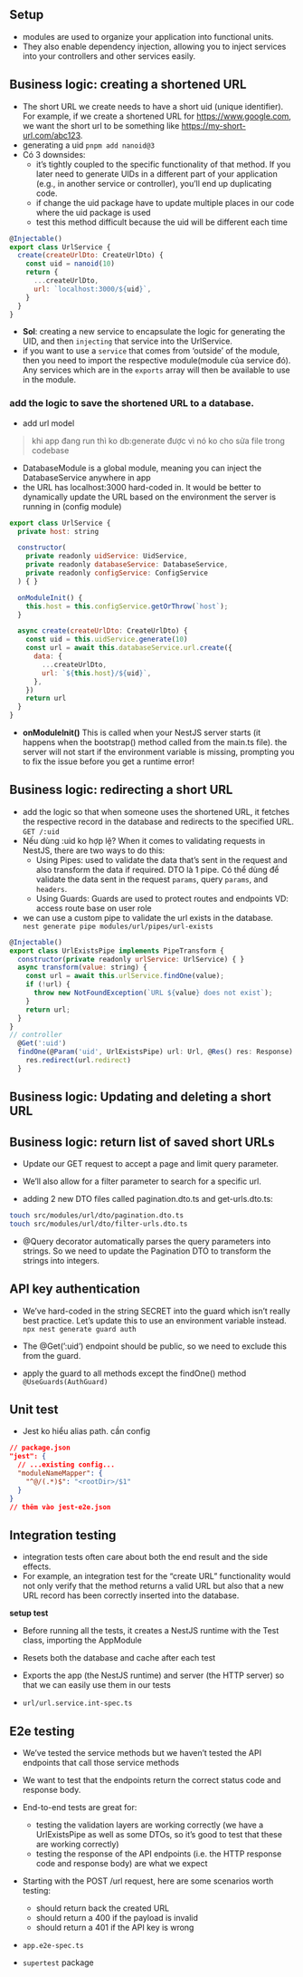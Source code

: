 ## Setup

- modules are used to organize your application into functional units.
- They also enable dependency injection, allowing you to inject services into your controllers and other services easily.

## Business logic: creating a shortened URL

- The short URL we create needs to have a short uid (unique identifier). For example, if we create a shortened URL for https://www.google.com, we want the short url to be something like https://my-short-url.com/abc123.
- generating a uid
  `pnpm add nanoid@3`
- Có 3 downsides:
  - it’s tightly coupled to the specific functionality of that method. If you later need to generate UIDs in a different part of your application (e.g., in another service or controller), you’ll end up duplicating code.
  - if change the uid package have to update multiple places in our code where the uid package is used
  - test this method difficult because the uid will be different each time

```js
@Injectable()
export class UrlService {
  create(createUrlDto: CreateUrlDto) {
    const uid = nanoid(10)
    return {
      ...createUrlDto,
      url: `localhost:3000/${uid}`,
    }
  }
}
```

- **Sol**: creating a new service to encapsulate the logic for generating the UID, and then `injecting` that service into the UrlService.
- if you want to use a `service` that comes from ‘outside’ of the module, then you need to import the respective module(module của service đó). Any services which are in the `exports` array will then be available to use in the module.

### add the logic to save the shortened URL to a database.

- add url model

> khi app đang run thì ko db:generate được vì nó ko cho sửa file trong codebase

- DatabaseModule is a global module, meaning you can inject the DatabaseService anywhere in app
- the URL has localhost:3000 hard-coded in. It would be better to dynamically update the URL based on the environment the server is running in (config module)

```js
export class UrlService {
  private host: string

  constructor(
    private readonly uidService: UidService,
    private readonly databaseService: DatabaseService,
    private readonly configService: ConfigService
  ) { }

  onModuleInit() {
    this.host = this.configService.getOrThrow(`host`);
  }

  async create(createUrlDto: CreateUrlDto) {
    const uid = this.uidService.generate(10)
    const url = await this.databaseService.url.create({
      data: {
        ...createUrlDto,
        url: `${this.host}/${uid}`,
      },
    })
    return url
  }
}
```

- **onModuleInit()** This is called when your NestJS server starts (it happens when the bootstrap() method called from the main.ts file). the server will not start if the environment variable is missing, prompting you to fix the issue before you get a runtime error!

## Business logic: redirecting a short URL

- add the logic so that when someone uses the shortened URL, it fetches the respective record in the database and redirects to the specified URL.
  `GET /:uid`
- Nếu dùng :uid ko hợp lệ? When it comes to validating requests in NestJS, there are two ways to do this:
  - Using Pipes: used to validate the data that’s sent in the request and also transform the data if required. DTO là 1 pipe.
    Có thể dùng để validate the data sent in the request `params`, query `params`, and `headers`.
  - Using Guards: Guards are used to protect routes and endpoints VD: access route base on user role
- we can use a custom pipe to validate the url exists in the database.
  ` nest generate pipe modules/url/pipes/url-exists`

```js
@Injectable()
export class UrlExistsPipe implements PipeTransform {
  constructor(private readonly urlService: UrlService) { }
  async transform(value: string) {
    const url = await this.urlService.findOne(value);
    if (!url) {
      throw new NotFoundException(`URL ${value} does not exist`);
    }
    return url;
  }
}
// controller
  @Get(':uid')
  findOne(@Param('uid', UrlExistsPipe) url: Url, @Res() res: Response) {
    res.redirect(url.redirect)
  }


```

## Business logic: Updating and deleting a short URL

## Business logic: return list of saved short URLs

- Update our GET request to accept a page and limit query parameter.
- We’ll also allow for a filter parameter to search for a specific url.

- adding 2 new DTO files called pagination.dto.ts and get-urls.dto.ts:

```bash
touch src/modules/url/dto/pagination.dto.ts
touch src/modules/url/dto/filter-urls.dto.ts

```

- @Query decorator automatically parses the query parameters into strings. So we need to update the Pagination DTO to transform the strings into integers.

## API key authentication

- We’ve hard-coded in the string SECRET into the guard which isn’t really best practice. Let’s update this to use an environment variable instead.
  `npx nest generate guard auth`

- The @Get(’:uid’) endpoint should be public, so we need to exclude this from the guard.
- apply the guard to all methods except the findOne() method
  `@UseGuards(AuthGuard)`

## Unit test

- Jest ko hiểu alias path. cần config

```json
// package.json
"jest": {
  // ...existing config...
  "moduleNameMapper": {
    "^@/(.*)$": "<rootDir>/$1"
  }
}
// thêm vào jest-e2e.json
```

## Integration testing

- integration tests often care about both the end result and the side effects.
- For example, an integration test for the “create URL” functionality would not only verify that the method returns a valid URL but also that a new URL record has been correctly inserted into the database.

**setup test**

- Before running all the tests, it creates a NestJS runtime with the Test class, importing the AppModule
- Resets both the database and cache after each test
- Exports the app (the NestJS runtime) and server (the HTTP server) so that we can easily use them in our tests

- `url/url.service.int-spec.ts`

## E2e testing

- We’ve tested the service methods but we haven’t tested the API endpoints that call those service methods
- We want to test that the endpoints return the correct status code and response body.
- End-to-end tests are great for:
  - testing the validation layers are working correctly (we have a UrlExistsPipe as well as some DTOs, so it’s good to test that these are working correctly)
  - testing the response of the API endpoints (i.e. the HTTP response code and response body) are what we expect

- Starting with the POST /url request, here are some scenarios worth testing:
  - should return back the created URL
  - should return a 400 if the payload is invalid
  - should return a 401 if the API key is wrong
- `app.e2e-spec.ts`
- `supertest` package
